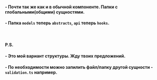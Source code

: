 #### - Почти так же как и в обычной компоненте. Папки с глобальными(общими) сущностями.
#### - Папка `models` теперь `abstracts`, `api` теперь `hooks`.

&nbsp;
#### P.S.
#### - Это мой вариант структуры. Жду твоих предложений.
#### - По необходимости можно запилить файл/папку другой сущности - `validation.ts` например.
